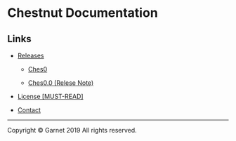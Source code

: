 # Chestnut Documentation

## Links

- [Releases](https://github.com/Garnet3106/chestnut/blob/develop/docs/releases/index.md)

  - [Ches0](https://github.com/Garnet3106/chestnut/blob/develop/docs/releases/ches0/index.md)

  - [Ches0.0 (Relese Note)](https://github.com/Garnet3106/chestnut/blob/develop/docs/releases/ches0.0/index.md)

- [License [MUST-READ]](https://github.com/Garnet3106/chestnut/blob/develop/docs/license/index.md)

- [Contact](https://github.com/Garnet3106/chestnut/blob/develop/docs/contact/index.md)

---

Copyright © Garnet 2019 All rights reserved.
